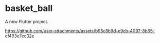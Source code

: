 # basket_ball

A new Flutter project.

https://github.com/user-attachments/assets/b95c8b9d-e9cb-4097-8b65-cf493e7ec32e

